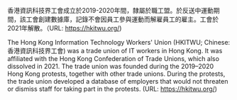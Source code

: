
香港資訊科技界工會成立於2019-2020年間，隸屬於職工盟。於反送中運動期間，該工會創建數據庫，記錄不會因員工參與運動而解雇員工的雇主。工會於2021年解散。（URL: https://hkitwu.org/)

The Hong Kong Information Technology Workers' Union (HKITWU; Chinese: 香港資訊科技界工會) was a trade union of IT workers in Hong Kong. It was affiliated with the Hong Kong Confederation of Trade Unions, which also dissolved in 2021. The trade union was founded during the 2019–2020 Hong Kong protests, together with other trade unions. During the protests, the trade union developed a database of employers that would not threaten or dismiss staff for taking part in the protests. (URL: https://hkitwu.org/)